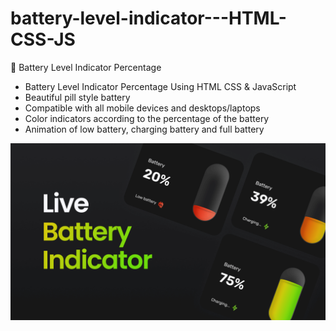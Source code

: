 # battery-level-indicator---HTML-CSS-JS

🔋 Battery Level Indicator Percentage

- Battery Level Indicator Percentage Using HTML CSS & JavaScript
- Beautiful pill style battery
- Compatible with all mobile devices and desktops/laptops
- Color indicators according to the percentage of the battery
- Animation of low battery, charging battery and full battery


![preview img](/preview.png)
